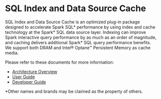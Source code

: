 # SQL Index and Data Source Cache

SQL Index and Data Source Cache is an optimized plug-in package designed to accelerate Spark SQL\* performance by using index and cache technology at the Spark* SQL data source layer. Indexing can improve Spark interactive query performance by as much as an order of magnitude, and caching delivers additional Spark* SQL query performance benefits. We support both DRAM and Intel® Optane™ Persistent Memory as cache media.

Please refer to these documents for more information:

* [Architecture Overview](oap/docs/Architect-Overview.md)
* [User Guide](oap/docs/User-Guide.md)
* [Developer Guide](oap/docs/Developer-Guide.md)

\*Other names and brands may be claimed as the property of others.
